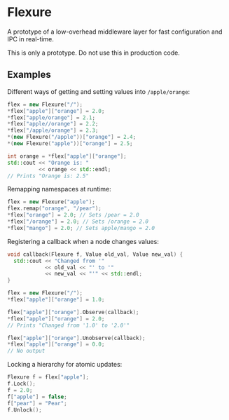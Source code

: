 Flexure
=======

A prototype of a low-overhead middleware layer for fast configuration
and IPC in real-time.

This is only a prototype.  Do not use this in production code.

Examples
--------

Different ways of getting and setting values into ``/apple/orange``:
```c++
flex = new Flexure("/");
*flex["apple"]["orange"] = 2.0;
*flex["apple/orange"] = 2.1;
*flex["apple//orange"] = 2.2;
*flex["/apple/orange"] = 2.3;
*(new Flexure("/apple"))["orange"] = 2.4;
*(new Flexure("apple"))["orange"] = 2.5;

int orange = *flex["apple"]["orange"];
std::cout << "Orange is: "
          << orange << std::endl;
// Prints "Orange is: 2.5"
```

Remapping namespaces at runtime:
```c++
flex = new Flexure("apple");
flex.remap("orange", "/pear");
*flex["orange"] = 2.0; // Sets /pear = 2.0
*flex["/orange"] = 2.0; // Sets /orange = 2.0
*flex["mango"] = 2.0; // Sets apple/mango = 2.0
```

Registering a callback when a node changes values:
```c++
void callback(Flexure f, Value old_val, Value new_val) {
  std::cout << "Changed from '" 
            << old_val << "' to '" 
            << new_val << "'" << std::endl;
}

flex = new Flexure("/");
*flex["apple"]["orange"] = 1.0;

flex["apple"]["orange"].Observe(callback);
*flex["apple"]["orange"] = 2.0;
// Prints "Changed from '1.0' to '2.0'"

flex["apple"]["orange"].Unobserve(callback);
*flex["apple"]["orange"] = 0.0;
// No output
```

Locking a hierarchy for atomic updates:
```c++
Flexure f = flex["apple"];
f.Lock();
f = 2.0;
f["apple"] = false;
f["pear"] = "Pear";
f.Unlock();
```
